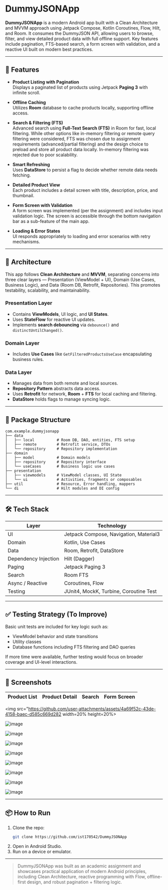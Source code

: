 # DummyJSONApp

**DummyJSONApp** is a modern Android app built with a Clean Architecture and MVVM approach using Jetpack Compose, Kotlin Coroutines, Flow, Hilt, and Room. It consumes the DummyJSON API, allowing users to browse, filter, and view detailed product data with full offline support. Key features include pagination, FTS-based search, a form screen with validation, and a reactive UI built on modern best practices.


---

## 🚀 Features

- **Product Listing with Pagination**  
  Displays a paginated list of products using Jetpack **Paging 3** with infinite scroll.

- **Offline Caching**  
  Utilizes **Room** database to cache products locally, supporting offline access.

- **Search & Filtering (FTS)**  
  Advanced search using **Full-Text Search (FTS)** in Room for fast, local filtering. While other options like in-memory filtering or remote query filtering were considered, FTS was chosen due to assignment requirements (advanced/partial filtering) and the design choice to preload and store all product data locally. In-memory filtering was rejected due to poor scalability.

- **Smart Refreshing**  
  Uses **DataStore** to persist a flag to decide whether remote data needs fetching.

- **Detailed Product View**  
  Each product includes a detail screen with title, description, price, and thumbnail.

- **Form Screen with Validation**  
  A form screen was implemented (per the assignment) and includes input validation logic. The screen is accessible through the bottom navigation bar as a sub-feature of the main app.

- **Loading & Error States**  
  UI responds appropriately to loading and error scenarios with retry mechanisms.

---

## 🧱 Architecture

This app follows **Clean Architecture** and **MVVM**, separating concerns into three clear layers — Presentation (ViewModel + UI), Domain (Use Cases, Business Logic), and Data (Room DB, Retrofit, Repositories). This promotes testability, scalability, and maintainability.


### Presentation Layer
- Contains **ViewModels**, UI logic, and **UI States**.
- Uses **StateFlow** for reactive UI updates.
- Implements **search debouncing** via `debounce()` and `distinctUntilChanged()`.

### Domain Layer
- Includes **Use Cases** like `GetFilteredProductsUseCase` encapsulating business rules.

### Data Layer
- Manages data from both remote and local sources.
- **Repository Pattern** abstracts data access.
- Uses **Retrofit** for network, **Room** + **FTS** for local caching and filtering.
- **DataStore** holds flags to manage syncing logic.

---

## 📂 Package Structure

```
com.example.dummyjsonapp
├── data
│   ├── local          # Room DB, DAO, entities, FTS setup
│   ├── remote         # Retrofit service, DTOs
│   └── repository     # Repository implementation
├── domain
│   ├── model          # Domain models
│   ├── repository     # Repository interface
│   └── useCases       # Business logic use cases
├── presentation
│   ├── viewmodels     # ViewModel classes, UI State
│   └── ui             # Activities, fragments or composables
├── util               # Resource, Error handling, mappers
└── di                 # Hilt modules and DI config
```

---

## 🛠️ Tech Stack

| Layer                | Technology                                  |
|----------------------|---------------------------------------------|
| UI                   | Jetpack Compose, Navigation, Material3      |
| Domain               | Kotlin, Use Cases                           |
| Data                 | Room, Retrofit, DataStore                   |
| Dependency Injection | Hilt (Dagger)                               |
| Paging               | Jetpack Paging 3                            |
| Search               | Room FTS                                    |
| Async / Reactive     | Coroutines, Flow                            |
| Testing              | JUnit4, MockK, Turbine, Coroutine Test      |

---

## ✅ Testing Strategy (To Improve)

Basic unit tests are included for key logic such as:

- ViewModel behavior and state transitions  
- Utility classes  
- Database functions including FTS filtering and DAO queries

If more time were available, further testing would focus on broader coverage and UI-level interactions.

---

## 🗼️ Screenshots

| Product List | Product Detail | Search | Form Screen |
|--------------|----------------|--------|-------------|


<img src="https://github.com/user-attachments/assets/4a69f52c-43de-4158-baec-d585c669d282 width=20% height=20%>

![image](https://github.com/user-attachments/assets/88910a86-5d79-4355-b438-dd2527cf5f85)

![image](https://github.com/user-attachments/assets/3fece114-bc70-46ba-811d-adb78a54df11)

![image](https://github.com/user-attachments/assets/eebdcc4f-250a-491e-b953-9b9fd4865bd3)

![image](https://github.com/user-attachments/assets/21a21e1e-49a9-410c-ba69-85e0aee68f84)

![image](https://github.com/user-attachments/assets/ed1c8a79-2efe-4e30-b811-49cb7482d64a)

![image](https://github.com/user-attachments/assets/569604a9-0ba1-4256-93d6-14d348162d3e)

![image](https://github.com/user-attachments/assets/9c314f30-d668-43b0-a867-1d765b734c16)

![image](https://github.com/user-attachments/assets/071bd10c-6ebe-432f-a88d-63fa61ac2b37)




---

## 📦 How to Run

1. Clone the repo:
   ```bash
   git clone https://github.com/ist170542/DummyJSONApp
   ```
2. Open in Android Studio.
3. Run on a device or emulator.

---

> DummyJSONApp was built as an academic assignment and showcases practical application of modern Android principles, including Clean Architecture, reactive programming with Flow, offline-first design, and robust pagination + filtering logic.
